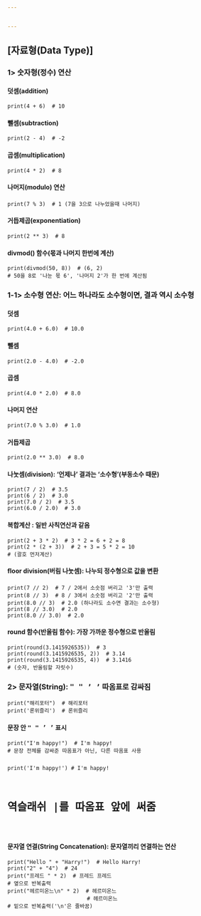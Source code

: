 ```yaml
---


---
```


<h2 id="자료형data-type">[자료형(Data Type)]</h2>
<h3 id="숫자형정수-연산">1&gt; 숫자형(정수) 연산</h3>
<h4 id="덧셈addition">덧셈(addition)</h4>
<pre><code>print(4 + 6)  # 10  
</code></pre>
<h4 id="뺄셈subtraction">뺄셈(subtraction)</h4>
<pre><code>print(2 - 4)  # -2  
</code></pre>
<h4 id="곱셈multiplication">곱셈(multiplication)</h4>
<pre><code>print(4 * 2)  # 8  
</code></pre>
<h4 id="나머지modulo-연산">나머지(modulo) 연산</h4>
<pre><code>print(7 % 3)  # 1 (7을 3으로 나누었을때 나머지)  
</code></pre>
<h4 id="거듭제곱exponentiation">거듭제곱(exponentiation)</h4>
<pre><code>print(2 ** 3)  # 8  
</code></pre>
<h4 id="divmod-함수몫과-나머지-한번에-계산">divmod() 함수(몫과 나머지 한번에 계산)</h4>
<pre><code>print(divmod(50, 8))  # (6, 2)  
# 50을 8로 '나눈 몫 6', '나머지 2'가 한 번에 계산됨
</code></pre>
<h3 id="소수형-연산-어느-하나라도-소수형이면-결과-역시-소수형">1-1&gt; 소수형 연산: 어느 하나라도 소수형이면, 결과 역시 소수형</h3>
<h4 id="덧셈">덧셈</h4>
<pre><code>print(4.0 + 6.0)  # 10.0  
</code></pre>
<h4 id="뺄셈">뺄셈</h4>
<pre><code>print(2.0 - 4.0)  # -2.0  
</code></pre>
<h4 id="곱셈">곱셈</h4>
<pre><code>print(4.0 * 2.0)  # 8.0  
</code></pre>
<h4 id="나머지-연산">나머지 연산</h4>
<pre><code>print(7.0 % 3.0)  # 1.0  
</code></pre>
<h4 id="거듭제곱">거듭제곱</h4>
<pre><code>print(2.0 ** 3.0)  # 8.0  
</code></pre>
<h4 id="나눗셈division-언제나-결과는-소수형부동소수-때문">나눗셈(division): ‘언제나’ 결과는 ‘소수형’(부동소수 때문)</h4>
<pre><code>print(7 / 2)  # 3.5  
print(6 / 2)  # 3.0  
print(7.0 / 2)  # 3.5  
print(6.0 / 2.0)  # 3.0  
</code></pre>
<h4 id="복합계산--일반-사칙연산과-같음">복합계산 : 일반 사칙연산과 같음</h4>
<pre><code>print(2 + 3 * 2)  # 3 * 2 = 6 + 2 = 8   
print(2 * (2 + 3))  # 2 + 3 = 5 * 2 = 10 
# (괄호 먼저계산)  
</code></pre>
<h4 id="floor-division버림-나눗셈-나누되-정수형으로-값을-변환">floor division(버림 나눗셈): 나누되 정수형으로 값을 변환</h4>
<pre><code>print(7 // 2)  # 7 / 2에서 소숫점 버리고 '3'만 출력
print(8 // 3)  # 8 / 3에서 소숫점 버리고 '2'만 출력
print(8.0 // 3)  # 2.0 (하나라도 소수면 결과는 소수형)  
print(8 // 3.0)  # 2.0  
print(8.0 // 3.0)  # 2.0  
</code></pre>
<h4 id="round-함수반올림-함수-가장-가까운-정수형으로-반올림">round 함수(반올림 함수): 가장 가까운 정수형으로 반올림</h4>
<pre><code>print(round(3.1415926535))  # 3  
print(round(3.1415926535, 2))  # 3.14 
print(round(3.1415926535, 4))  # 3.1416  
# (숫자, 반올림할 자릿수)  
</code></pre>
<h3 id="문자열string-kbd----kbd-따옴표로-감싸짐">2&gt; 문자열(String): <kbd>"  " ’ ’</kbd> 따옴표로 감싸짐</h3>
<pre><code>print("해리포터")  # 해리포터  
print('론위즐리')  # 론위즐리  
</code></pre>
<h4 id="문장-안-kbd----kbd-표시">문장 안 <kbd>" " ’  ’</kbd> 표시</h4>
<pre><code>print("I'm happy!")  # I'm happy!  
# 문장 전체를 감싸준 따옴표가 아닌, 다른 따옴표 사용

print('I\'m happy!')  # I'm happy!  
# 역슬래쉬 |를 따옴표 앞에 써줌
</code></pre>
<h4 id="문자열-연결string-concatenation-문자열끼리-연결하는-연산">문자열 연결(String Concatenation): 문자열끼리 연결하는 연산</h4>
<pre><code>print("Hello " + "Harry!")  # Hello Harry!  
print("2" + "4")  # 24  
print("프레드 " * 2)  # 프레드 프레드 
# 옆으로 반복출력  
print("헤르미온느\n" * 2)  # 헤르미온느 
                         # 헤르미온느 
# 밑으로 반복출력('\n'은 줄바꿈)
</code></pre>

